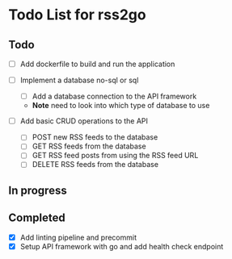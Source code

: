 # Todo List for rss2go

## Todo

* [ ] Add dockerfile to build and run the application

* [ ] Implement a database no-sql or sql
  - [ ] Add a database connection to the API framework
  - **Note** need to look into which type of database to use

* [ ] Add basic CRUD operations to the API
  - [ ] POST new RSS feeds to the database
  - [ ] GET RSS feeds from the database
  - [ ] GET RSS feed posts from using the RSS feed URL
  - [ ] DELETE RSS feeds from the database

## In progress

## Completed

* [X] Add linting pipeline and precommit
* [X] Setup API framework with go and add health check endpoint
